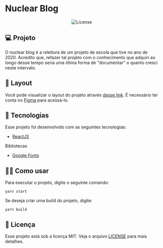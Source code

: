 # Nuclear Blog

<p align="center">
  <img alt="License" src="https://img.shields.io/static/v1?label=license&message=MIT&color=49AA26&labelColor=000000">
</p>

## 💻 Projeto
O nuclear blog é a releitura de um projeto de escola que tive no ano de 2020. Acredito que, refazer tal projeto com o conhecimento que adquiri ao longo desse tempo seria uma ótima forma de "documentar" o quanto cresci neste intervalo.

## 🔖 Layout

Você pode visualizar o layout do projeto através [desse link](https://www.figma.com/file/mnwakM3WNscsT20AvoLB4I/Blog?node-id=0%3A1). É necessário ter conta no [Figma](https://figma.com) para acessá-lo.

## 🚀 Tecnologias

Esse projeto foi desenvolvido com as seguintes tecnologias:

- [ReactJS](https://pt-br.reactjs.org/)

Bibliotecas

- [Google Fonts](https://fonts.google.com/)

## 🙋‍♂️ Como usar

Para executar o projeto, digite o seguinte comando:
```
yarn start
```
Se deseja criar uma build do projeto, digite: 
```
yarn build
```


## 📝 Licença

Esse projeto está sob a licença MIT. Veja o arquivo [LICENSE](./LICENSE) para mais detalhes.
